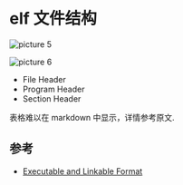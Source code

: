# elf 文件结构

![picture 5](https://s2.loli.net/2023/05/06/iSWevXQmDMK9rGp.png)  

![picture 6](https://s2.loli.net/2023/05/06/itUcpuSGdTIs5Nz.png)  

- File Header
- Program Header
- Section Header

表格难以在 markdown 中显示，详情参考原文.

## 参考

- [Executable and Linkable Format](https://en.wikipedia.org/wiki/Executable_and_Linkable_Format)
